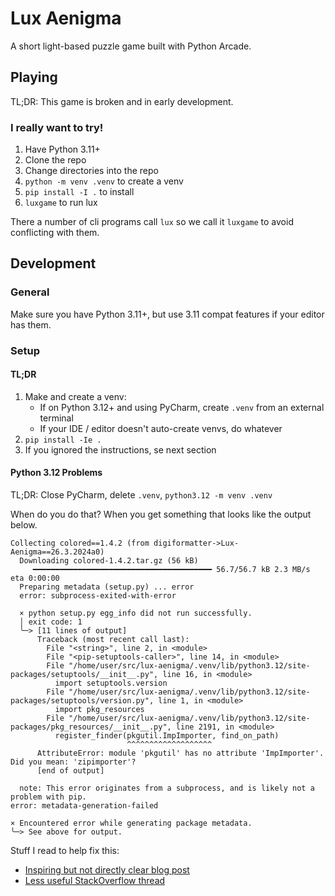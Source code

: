 # Lux Aenigma

A short light-based puzzle game built with Python Arcade.

## Playing

TL;DR: This game is broken and in early development.

### I really want to try!

1. Have Python 3.11+
2. Clone the repo
3. Change directories into the repo
4. `python -m venv .venv` to create a venv
5. `pip install -I .` to install
5. `luxgame` to run lux

There a number of cli programs call `lux` so we call it `luxgame` to
avoid conflicting with them.

## Development

### General

Make sure you have Python 3.11+, but use 3.11 compat features if your editor has them.

### Setup

#### TL;DR

1. Make and create a venv:
   * If on Python 3.12+ and using PyCharm, create `.venv` from an external terminal
   * If your IDE / editor doesn't auto-create venvs, do whatever
2. `pip install -Ie .`
3. If you ignored the instructions, se next section


#### Python 3.12 Problems

TL;DR: Close PyCharm, delete `.venv`, `python3.12 -m venv .venv`

When do you do that? When you get something that looks like the output below.


```console
Collecting colored==1.4.2 (from digiformatter->Lux-Aenigma==26.3.2024a0)
  Downloading colored-1.4.2.tar.gz (56 kB)
     ━━━━━━━━━━━━━━━━━━━━━━━━━━━━━━━━━━━━━━━━ 56.7/56.7 kB 2.3 MB/s eta 0:00:00
  Preparing metadata (setup.py) ... error
  error: subprocess-exited-with-error
  
  × python setup.py egg_info did not run successfully.
  │ exit code: 1
  ╰─> [11 lines of output]
      Traceback (most recent call last):
        File "<string>", line 2, in <module>
        File "<pip-setuptools-caller>", line 14, in <module>
        File "/home/user/src/lux-aenigma/.venv/lib/python3.12/site-packages/setuptools/__init__.py", line 16, in <module>
          import setuptools.version
        File "/home/user/src/lux-aenigma/.venv/lib/python3.12/site-packages/setuptools/version.py", line 1, in <module>
          import pkg_resources
        File "/home/user/src/lux-aenigma/.venv/lib/python3.12/site-packages/pkg_resources/__init__.py", line 2191, in <module>
          register_finder(pkgutil.ImpImporter, find_on_path)
                          ^^^^^^^^^^^^^^^^^^^
      AttributeError: module 'pkgutil' has no attribute 'ImpImporter'. Did you mean: 'zipimporter'?
      [end of output]
  
  note: This error originates from a subprocess, and is likely not a problem with pip.
error: metadata-generation-failed

× Encountered error while generating package metadata.
╰─> See above for output.

```

Stuff I read to help fix this:

* [Inspiring but not directly clear blog post](https://pythontest.com/posts/2023/2023-10-02-py312-impimporter/)
* [Less useful StackOverflow thread](https://stackoverflow.com/questions/77364550/attributeerror-module-pkgutil-has-no-attribute-impimporter-did-you-mean)

